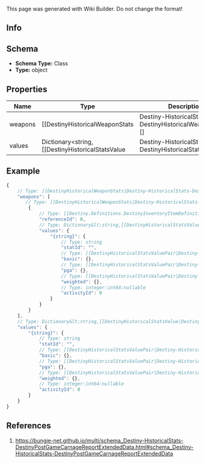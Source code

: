 <span class="wiki-builder">This page was generated with Wiki Builder. Do not change the format!</span>

## Info

## Schema
* **Schema Type:** Class
* **Type:** object

## Properties
Name | Type | Description
---- | ---- | -----------
weapons | [[DestinyHistoricalWeaponStats|Destiny-HistoricalStats-DestinyHistoricalWeaponStats]][] | List of weapons and their perspective values.
values | Dictionary&lt;string,[[DestinyHistoricalStatsValue|Destiny-HistoricalStats-DestinyHistoricalStatsValue]]&gt; | Collection of stats for the player in this activity.

## Example
```javascript
{
    // Type: [[DestinyHistoricalWeaponStats|Destiny-HistoricalStats-DestinyHistoricalWeaponStats]][]
    "weapons": [
       // Type: [[DestinyHistoricalWeaponStats|Destiny-HistoricalStats-DestinyHistoricalWeaponStats]]
        {
            // Type: [[Destiny.Definitions.DestinyInventoryItemDefinition|Destiny-Definitions-DestinyInventoryItemDefinition]]:integer:uint32
            "referenceId": 0,
            // Type: Dictionary&lt;string,[[DestinyHistoricalStatsValue|Destiny-HistoricalStats-DestinyHistoricalStatsValue]]&gt;
            "values": {
                "{string}": {
                    // Type: string
                    "statId": "",
                    // Type: [[DestinyHistoricalStatsValuePair|Destiny-HistoricalStats-DestinyHistoricalStatsValuePair]]
                    "basic": {},
                    // Type: [[DestinyHistoricalStatsValuePair|Destiny-HistoricalStats-DestinyHistoricalStatsValuePair]]
                    "pga": {},
                    // Type: [[DestinyHistoricalStatsValuePair|Destiny-HistoricalStats-DestinyHistoricalStatsValuePair]]
                    "weighted": {},
                    // Type: integer:int64:nullable
                    "activityId": 0
                }
            }
        }
    ],
    // Type: Dictionary&lt;string,[[DestinyHistoricalStatsValue|Destiny-HistoricalStats-DestinyHistoricalStatsValue]]&gt;
    "values": {
        "{string}": {
            // Type: string
            "statId": "",
            // Type: [[DestinyHistoricalStatsValuePair|Destiny-HistoricalStats-DestinyHistoricalStatsValuePair]]
            "basic": {},
            // Type: [[DestinyHistoricalStatsValuePair|Destiny-HistoricalStats-DestinyHistoricalStatsValuePair]]
            "pga": {},
            // Type: [[DestinyHistoricalStatsValuePair|Destiny-HistoricalStats-DestinyHistoricalStatsValuePair]]
            "weighted": {},
            // Type: integer:int64:nullable
            "activityId": 0
        }
    }
}

```

## References
1. https://bungie-net.github.io/multi/schema_Destiny-HistoricalStats-DestinyPostGameCarnageReportExtendedData.html#schema_Destiny-HistoricalStats-DestinyPostGameCarnageReportExtendedData
